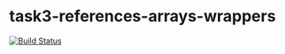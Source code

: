 # task3-references-arrays-wrappers

[![Build Status](https://travis-ci.com/itmo-java-basics-2020/task-3-string-spring-swing-BigBey.svg?branch=master)](https://travis-ci.com/itmo-java-basics-2020/task-3-string-spring-swing-BigBey)
